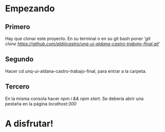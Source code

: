# Empezando

## Primero 
Hay que clonar este proyecto. En su terminal o en su git bash poner _'git clone https://github.com/aldiiicastro/unq-ui-aldana-castro-trabajo-final.git'_
## Segundo 
Hacer cd unq-ui-aldana-castro-trabajo-final, para entrar a la carpeta. 
## Tercero
En la misma consola hacer _npm i && npm start_.
Se debería abrir una pestaña en la página _localhost:300_ 

# A disfrutar!
